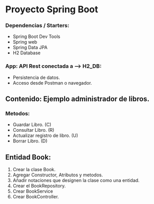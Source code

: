 # Proyecto Spring Boot

### Dependencias / Starters:
* Spring Boot Dev Tools
* Spring web
* Spring Data JPA
* H2 Database

### App: API Rest conectada a --> H2_DB:
* Persistencia de datos.
* Acceso desde Postman o navegador.

## Contenido: Ejemplo administrador de libros.
### Metodos:
* Guardar Libro. (C)
* Consultar Libro. (R)
* Actualizar registro de libro. (U)
* Borrar Libro. (D)

## Entidad Book:
1. Crear la clase Book.
2. Agregar Constructor, Atributos y metodos.
3. Añadir notaciones que designen la clase como una entidad.
4. Crear el BookRepository.
5. Crear BookService
6. Crear BookController.